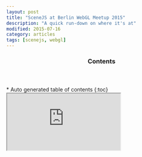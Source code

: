 ```yaml
---
layout: post
title: "SceneJS at Berlin WebGL Meetup 2015"
description: "A quick run-down on where it's at"
modified: 2015-07-16
category: articles
tags: [scenejs, webgl]
---
```


<section id="table-of-contents" class="toc">
  <header>
    <h3>Contents</h3>
  </header>
<div id="drawer" markdown="1">
*  Auto generated table of contents
{:toc}
</div>
</section><!-- /#table-of-contents -->

<iframe id="my-iframe" src="http://slides.com/xeolabs/deck/#/"></iframe>
